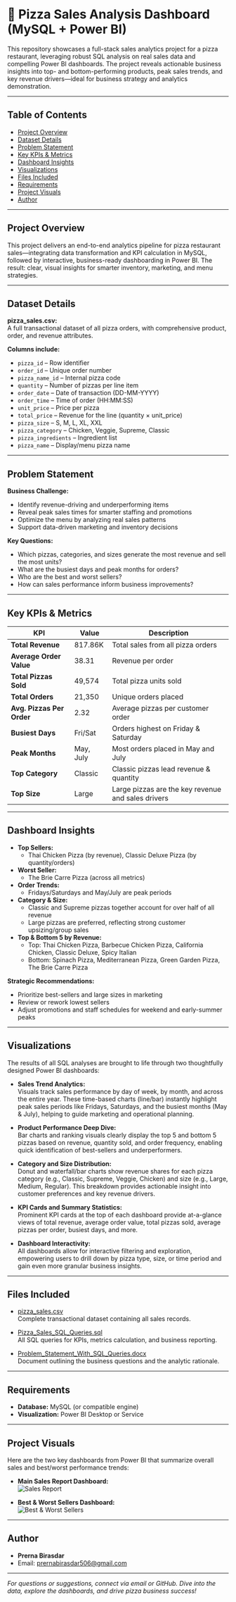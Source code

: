 # 🍕 Pizza Sales Analysis Dashboard (MySQL + Power BI)

This repository showcases a full-stack sales analytics project for a pizza restaurant, leveraging robust SQL analysis on real sales data and compelling Power BI dashboards. The project reveals actionable business insights into top- and bottom-performing products, peak sales trends, and key revenue drivers—ideal for business strategy and analytics demonstration.

---

## Table of Contents

- [Project Overview](#project-overview)
- [Dataset Details](#dataset-details)
- [Problem Statement](#problem-statement)
- [Key KPIs & Metrics](#key-kpis--metrics)
- [Dashboard Insights](#dashboard-insights)
- [Visualizations](#visualizations)
- [Files Included](#files-included)
- [Requirements](#requirements)
- [Project Visuals](#project-visuals)
- [Author](#author)

---

## Project Overview

This project delivers an end-to-end analytics pipeline for pizza restaurant sales—integrating data transformation and KPI calculation in MySQL, followed by interactive, business-ready dashboarding in Power BI. The result: clear, visual insights for smarter inventory, marketing, and menu strategies.

---

## Dataset Details

**pizza_sales.csv:**  
A full transactional dataset of all pizza orders, with comprehensive product, order, and revenue attributes.

**Columns include:**
- `pizza_id` – Row identifier  
- `order_id` – Unique order number  
- `pizza_name_id` – Internal pizza code  
- `quantity` – Number of pizzas per line item  
- `order_date` – Date of transaction (DD-MM-YYYY)  
- `order_time` – Time of order (HH:MM:SS)  
- `unit_price` – Price per pizza  
- `total_price` – Revenue for the line (quantity × unit_price)  
- `pizza_size` – S, M, L, XL, XXL  
- `pizza_category` – Chicken, Veggie, Supreme, Classic  
- `pizza_ingredients` – Ingredient list  
- `pizza_name` – Display/menu pizza name  

---

## Problem Statement

**Business Challenge:**  
- Identify revenue-driving and underperforming items  
- Reveal peak sales times for smarter staffing and promotions  
- Optimize the menu by analyzing real sales patterns  
- Support data-driven marketing and inventory decisions  

**Key Questions:**  
- Which pizzas, categories, and sizes generate the most revenue and sell the most units?  
- What are the busiest days and peak months for orders?  
- Who are the best and worst sellers?  
- How can sales performance inform business improvements?  

---

## Key KPIs & Metrics

| KPI                       | Value      | Description                                               |
|---------------------------|------------|-----------------------------------------------------------|
| **Total Revenue**         | 817.86K    | Total sales from all pizza orders                         |
| **Average Order Value**   | 38.31      | Revenue per order                                         |
| **Total Pizzas Sold**     | 49,574     | Total pizza units sold                                    |
| **Total Orders**          | 21,350     | Unique orders placed                                      |
| **Avg. Pizzas Per Order** | 2.32       | Average pizzas per customer order                         |
| **Busiest Days**          | Fri/Sat    | Orders highest on Friday & Saturday                       |
| **Peak Months**           | May, July  | Most orders placed in May and July                        |
| **Top Category**          | Classic    | Classic pizzas lead revenue & quantity                    |
| **Top Size**              | Large      | Large pizzas are the key revenue and sales drivers        |

---

## Dashboard Insights

- **Top Sellers:**  
  - Thai Chicken Pizza (by revenue), Classic Deluxe Pizza (by quantity/orders)
- **Worst Seller:**  
  - The Brie Carre Pizza (across all metrics)
- **Order Trends:**  
  - Fridays/Saturdays and May/July are peak periods
- **Category & Size:**  
  - Classic and Supreme pizzas together account for over half of all revenue  
  - Large pizzas are preferred, reflecting strong customer upsizing/group sales
- **Top & Bottom 5 by Revenue:**  
  - Top: Thai Chicken Pizza, Barbecue Chicken Pizza, California Chicken, Classic Deluxe, Spicy Italian  
  - Bottom: Spinach Pizza, Mediterranean Pizza, Green Garden Pizza, The Brie Carre Pizza

**Strategic Recommendations:**  
- Prioritize best-sellers and large sizes in marketing  
- Review or rework lowest sellers  
- Adjust promotions and staff schedules for weekend and early-summer peaks  

---

## Visualizations

The results of all SQL analyses are brought to life through two thoughtfully designed Power BI dashboards:

- **Sales Trend Analytics:**  
  Visuals track sales performance by day of week, by month, and across the entire year. These time-based charts (line/bar) instantly highlight peak sales periods like Fridays, Saturdays, and the busiest months (May & July), helping to guide marketing and operational planning.

- **Product Performance Deep Dive:**  
  Bar charts and ranking visuals clearly display the top 5 and bottom 5 pizzas based on revenue, quantity sold, and order frequency, enabling quick identification of best-sellers and underperformers.

- **Category and Size Distribution:**  
  Donut and waterfall/bar charts show revenue shares for each pizza category (e.g., Classic, Supreme, Veggie, Chicken) and size (e.g., Large, Medium, Regular). This breakdown provides actionable insight into customer preferences and key revenue drivers.

- **KPI Cards and Summary Statistics:**  
  Prominent KPI cards at the top of each dashboard provide at-a-glance views of total revenue, average order value, total pizzas sold, average pizzas per order, busiest days, and more.

- **Dashboard Interactivity:**  
  All dashboards allow for interactive filtering and exploration, empowering users to drill down by pizza type, size, or time period and gain even more granular business insights.

---

## Files Included

- [pizza_sales.csv](pizza_sales.csv)  
  Complete transactional dataset containing all sales records.

- [Pizza_Sales_SQL_Queries.sql](Pizza_Sales_SQL_Queries.sql)  
  All SQL queries for KPIs, metrics calculation, and business reporting.

- [Problem_Statement_With_SQL_Queries.docx](Problem_Statement_With_SQL_Queries.docx)  
  Document outlining the business questions and the analytic rationale.

---

## Requirements

- **Database:** MySQL (or compatible engine)
- **Visualization:** Power BI Desktop or Service

---

## Project Visuals

Here are the two key dashboards from Power BI that summarize overall sales and best/worst performance trends:

- **Main Sales Report Dashboard:**  
  ![Sales Report](Sales_Report.png) 

- **Best & Worst Sellers Dashboard:**  
  ![Best & Worst Sellers](Best&Worst_Sellers.png)


---

## Author

- **Prerna Birasdar**  
- Email: prernabirasdar506@gmail.com

---


*For questions or suggestions, connect via email or GitHub. Dive into the data, explore the dashboards, and drive pizza business success!*
